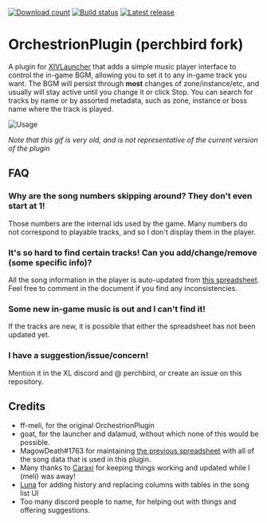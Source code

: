 [![Download count](https://img.shields.io/endpoint?url=https%3A%2F%2Fvz32sgcoal.execute-api.us-east-1.amazonaws.com%2Forchestrion)](https://github.com/lmcintyre/OrchestrionPlugin)
[![Build status](https://github.com/lmcintyre/OrchestrionPlugin/actions/workflows/build.yml/badge.svg)](https://github.com/lmcintyre/OrchestrionPlugin)
[![Latest release](https://img.shields.io/github/v/release/lmcintyre/OrchestrionPlugin)](https://github.com/lmcintyre/OrchestrionPlugin)

# OrchestrionPlugin (perchbird fork)
A plugin for [XIVLauncher](https://github.com/goaaats/FFXIVQuickLauncher) that adds a simple music player interface to control the in-game BGM,
allowing you to set it to any in-game track you want. The BGM will persist through **most** changes of zone/instance/etc, and usually will stay active until you change it or click Stop.
You can search for tracks by name or by assorted metadata, such as zone, instance or boss name where the track is played.

![Usage](https://github.com/ff-meli/OrchestrionPlugin/raw/master/gh/orch.gif)

_Note that this gif is very old, and is not representative of the current version of the plugin_

## FAQ
### Why are the song numbers skipping around?  They don't even start at 1!
Those numbers are the internal ids used by the game.  Many numbers do not correspond to playable tracks, and so I don't display them in the player.

### It's so hard to find certain tracks!  Can you add/change/remove (some specific info)?
All the song information in the player is auto-updated from [this spreadsheet](https://docs.google.com/spreadsheets/d/1qAkxPiXWF-EUHbIXdNcO-Ilo2AwLnqvdpW9tjKPitPY).
Feel free to comment in the document if you find any inconsistencies.

### Some new in-game music is out and I can't find it!
If the tracks are new, it is possible that either the spreadsheet has not been updated yet.

### I have a suggestion/issue/concern!
Mention it in the XL discord and @ perchbird, or create an issue on this repository.

## Credits
* ff-meli, for the original OrchestrionPlugin
* goat, for the launcher and dalamud, without which none of this would be possible.
* MagowDeath#1763 for maintaining [the previous spreadsheet](https://docs.google.com/spreadsheets/d/14yjTMHYmuB1m5-aJO8CkMferRT9sNzgasYq02oJENWs/edit#gid=0) with all of the song data that is used in this plugin.
* Many thanks to [Caraxi](https://github.com/Caraxi/) for keeping things working and updated while I (meli) was away!
* [Luna](https://github.com/LunaRyuko) for adding history and replacing columns with tables in the song list UI
* Too many discord people to name, for helping out with things and offering suggestions.
